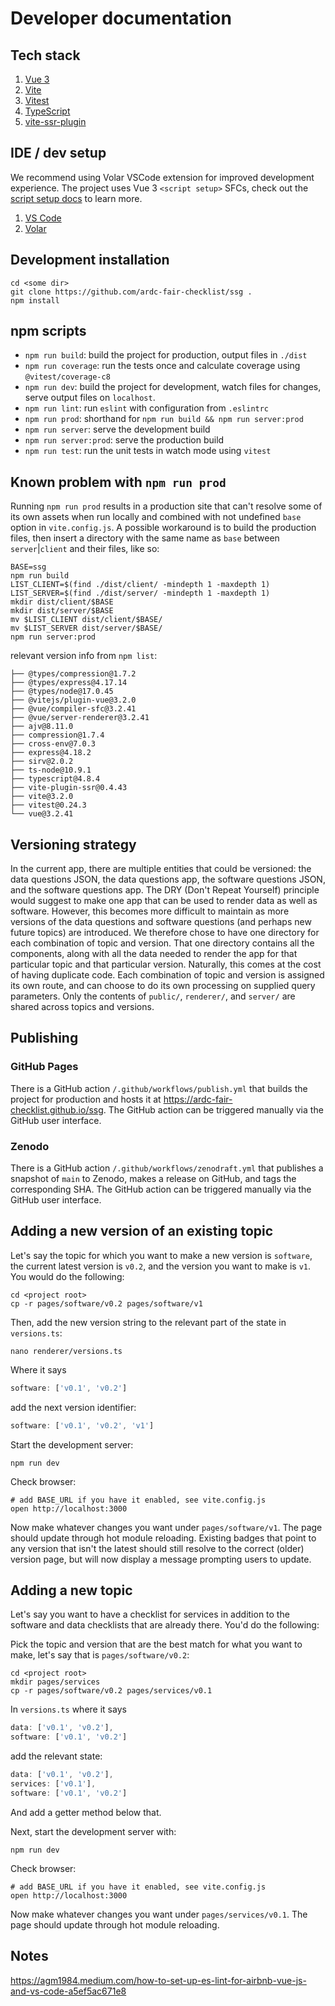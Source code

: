 # Developer documentation


## Tech stack

1. [Vue 3](https://vuejs.org/) 
1. [Vite](https://vitejs.dev/)
1. [Vitest](https://vitest.dev/)
1. [TypeScript](https://www.typescriptlang.org/)
1. [vite-ssr-plugin](https://vite-plugin-ssr.com/)

## IDE / dev setup

We recommend using Volar VSCode extension for improved development experience. The project uses Vue 3 `<script setup>` SFCs, check out the [script setup docs](https://v3.vuejs.org/api/sfc-script-setup.html#sfc-script-setup) to learn more.

1. [VS Code](https://code.visualstudio.com/)
1. [Volar](https://marketplace.visualstudio.com/items?itemName=Vue.volar)

## Development installation

```shell
cd <some dir>
git clone https://github.com/ardc-fair-checklist/ssg .
npm install
```

## npm scripts

- `npm run build`: build the project for production, output files in `./dist`
- `npm run coverage`: run the tests once and calculate coverage using `@vitest/coverage-c8`
- `npm run dev`: build the project for development, watch files for changes, serve output files on `localhost`.
- `npm run lint`: run `eslint` with configuration from `.eslintrc`
- `npm run prod`: shorthand for `npm run build && npm run server:prod`
- `npm run server`: serve the development build
- `npm run server:prod`: serve the production build
- `npm run test`: run the unit tests in watch mode using `vitest`

## Known problem with `npm run prod`

Running `npm run prod` results in a production site that can't resolve some of its own assets when run locally and combined with not undefined `base` option in `vite.config.js`. A possible workaround is to build the production files, then insert a directory with the same name as `base` between `server`|`client` and their files, like so:

```shell
BASE=ssg
npm run build
LIST_CLIENT=$(find ./dist/client/ -mindepth 1 -maxdepth 1)
LIST_SERVER=$(find ./dist/server/ -mindepth 1 -maxdepth 1)
mkdir dist/client/$BASE
mkdir dist/server/$BASE
mv $LIST_CLIENT dist/client/$BASE/
mv $LIST_SERVER dist/server/$BASE/
npm run server:prod
```

relevant version info from `npm list`:

```text
├── @types/compression@1.7.2
├── @types/express@4.17.14
├── @types/node@17.0.45
├── @vitejs/plugin-vue@3.2.0
├── @vue/compiler-sfc@3.2.41
├── @vue/server-renderer@3.2.41
├── ajv@8.11.0
├── compression@1.7.4
├── cross-env@7.0.3
├── express@4.18.2
├── sirv@2.0.2
├── ts-node@10.9.1
├── typescript@4.8.4
├── vite-plugin-ssr@0.4.43
├── vite@3.2.0
├── vitest@0.24.3
└── vue@3.2.41
```

## Versioning strategy

In the current app, there are multiple entities that could be versioned: the data questions JSON, the data questions app, the software questions JSON, and the software questions app. The DRY (Don't Repeat Yourself) principle would suggest to make one app that can be used to render data as well as software. However, this becomes more difficult to maintain as more versions of the data questions and software questions (and perhaps new future topics) are introduced. We therefore chose to have one directory for each combination of topic and version. That one directory contains all the components, along with all the data needed to render the app for that particular topic and that particular version. Naturally, this comes at the cost of having duplicate code. Each combination of topic and version is assigned its own route, and can choose to do its own processing on supplied query parameters. Only the contents of `public/`, `renderer/`, and `server/` are shared across topics and versions.

## Publishing

### GitHub Pages

There is a GitHub action `/.github/workflows/publish.yml` that builds the project for production and hosts it at https://ardc-fair-checklist.github.io/ssg. The GitHub action can be triggered manually via the GitHub user interface.

### Zenodo

There is a GitHub action `/.github/workflows/zenodraft.yml` that publishes a snapshot of `main` to Zenodo, makes a release on GitHub, and tags the corresponding SHA. The GitHub action can be triggered manually via the GitHub user interface.

## Adding a new version of an existing topic

Let's say the topic for which you want to make a new version is `software`, the current latest version is `v0.2`, and the version you want to make is `v1`. You would do the following:

```shell
cd <project root>
cp -r pages/software/v0.2 pages/software/v1
```

Then, add the new version string to the relevant part of the state in `versions.ts`:

```shell
nano renderer/versions.ts 
```

Where it says

```ts
software: ['v0.1', 'v0.2']
```

add the next version identifier:

```ts
software: ['v0.1', 'v0.2', 'v1']
```

Start the development server:

```shell
npm run dev
```

Check browser:

```shell
# add BASE_URL if you have it enabled, see vite.config.js
open http://localhost:3000
```

Now make whatever changes you want under `pages/software/v1`. The page should update
through hot module reloading. Existing badges that point to any version that isn't
the latest should still resolve to the correct (older) version page, but will now display a message prompting users to update.

## Adding a new topic

Let's say you want to have a checklist for services in addition to the software and data checklists that are already there. You'd do the following:

Pick the topic and version that are the best match for what you want to make, let's say that is `pages/software/v0.2`:

```shell
cd <project root>
mkdir pages/services
cp -r pages/software/v0.2 pages/services/v0.1
```

In `versions.ts` where it says

```ts
data: ['v0.1', 'v0.2'],
software: ['v0.1', 'v0.2']
```

add the relevant state:

```ts
data: ['v0.1', 'v0.2'],
services: ['v0.1'],
software: ['v0.1', 'v0.2']
```

And add a getter method below that.

Next, start the development server with:

```shell
npm run dev
```

Check browser:

```shell
# add BASE_URL if you have it enabled, see vite.config.js
open http://localhost:3000
```

Now make whatever changes you want under `pages/services/v0.1`. The page should update through hot module reloading.


## Notes

https://agm1984.medium.com/how-to-set-up-es-lint-for-airbnb-vue-js-and-vs-code-a5ef5ac671e8
